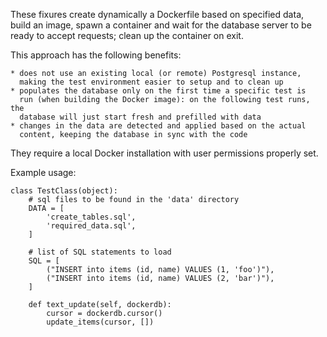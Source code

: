 These fixures create dynamically a Dockerfile based on specified data,
build an image, spawn a container and wait for the database server to be
ready to accept requests; clean up the container on exit.

This approach has the following benefits:

    * does not use an existing local (or remote) Postgresql instance,
      making the test environment easier to setup and to clean up
    * populates the database only on the first time a specific test is
      run (when building the Docker image): on the following test runs, the
      database will just start fresh and prefilled with data
    * changes in the data are detected and applied based on the actual
      content, keeping the database in sync with the code

They require a local Docker installation with user permissions properly set.

Example usage:

    class TestClass(object):
        # sql files to be found in the 'data' directory
        DATA = [
            'create_tables.sql',
            'required_data.sql',
        ]

        # list of SQL statements to load
        SQL = [
            ("INSERT into items (id, name) VALUES (1, 'foo')"),
            ("INSERT into items (id, name) VALUES (2, 'bar')"),
        ]

        def text_update(self, dockerdb):
            cursor = dockerdb.cursor()
            update_items(cursor, [])
